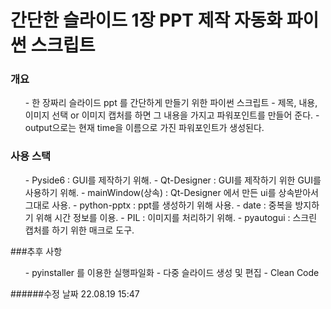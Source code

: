 # 간단한 슬라이드 1장 PPT 제작 자동화 파이썬 스크립트

### 개요
<ul>
  - 한 장짜리 슬라이드 ppt 를 간단하게 만들기 위한 파이썬 스크립트
  - 제목, 내용, 이미지 선택 or 이미지 캡처를 하면 그 내용을 가지고 파워포인트를 만들어 준다.
  - output으로는 현재 time을 이름으로 가진 파워포인트가 생성된다.
</ul>

### 사용 스택
<ul>
  - Pyside6 : GUI를 제작하기 위해.
  - Qt-Designer : GUI를 제작하기 위한 GUI를 사용하기 위해.
  - mainWindow(상속) : Qt-Designer 에서 만든 ui를 상속받아서 그대로 사용.
  - python-pptx : ppt를 생성하기 위해 사용.
  - date : 중복을 방지하기 위해 시간 정보를 이용.
  - PIL : 이미지를 처리하기 위해.
  - pyautogui : 스크린 캡처를 하기 위한 매크로 도구.
</ul>

###추후 사항
<ul>
  - pyinstaller 를 이용한 실행파일화
  - 다중 슬라이드 생성 및 편집
  - Clean Code
</ul>

######수정 날짜 22.08.19 15:47
  
